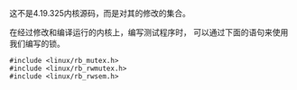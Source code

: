 这不是4.19.325内核源码，而是对其的修改的集合。

在经过修改和编译运行的内核上，编写测试程序时，
可以通过下面的语句来使用我们编写的锁。

    #include <linux/rb_mutex.h>
    #include <linux/rb_rwmutex.h>
    #include <linux/rb_rwsem.h>
